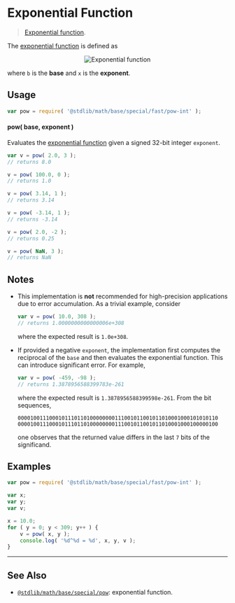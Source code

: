 <!--

@license Apache-2.0

Copyright (c) 2018 The Stdlib Authors.

Licensed under the Apache License, Version 2.0 (the "License");
you may not use this file except in compliance with the License.
You may obtain a copy of the License at

   http://www.apache.org/licenses/LICENSE-2.0

Unless required by applicable law or agreed to in writing, software
distributed under the License is distributed on an "AS IS" BASIS,
WITHOUT WARRANTIES OR CONDITIONS OF ANY KIND, either express or implied.
See the License for the specific language governing permissions and
limitations under the License.

-->

# Exponential Function

> [Exponential function][exponential-function].

<section class="intro">

The [exponential function][exponential-function] is defined as

<!-- <equation class="equation" label="eq:exponential_function" align="center" raw="y = b^x" alt="Exponential function"> -->

<div class="equation" align="center" data-raw-text="y = b^x" data-equation="eq:exponential_function">
    <img src="https://cdn.jsdelivr.net/gh/stdlib-js/stdlib@c1bdd27898df04d752ddb2dca37ca049e4c94d9b/lib/node_modules/@stdlib/math/base/special/fast/pow-int/docs/img/equation_exponential_function.svg" alt="Exponential function">
    <br>
</div>

<!-- </equation> -->

where `b` is the **base** and `x` is the **exponent**.

</section>

<!-- /.intro -->

<section class="usage">

## Usage

```javascript
var pow = require( '@stdlib/math/base/special/fast/pow-int' );
```

#### pow( base, exponent )

Evaluates the [exponential function][exponential-function] given a signed 32-bit integer `exponent`.

```javascript
var v = pow( 2.0, 3 );
// returns 8.0

v = pow( 100.0, 0 );
// returns 1.0

v = pow( 3.14, 1 );
// returns 3.14

v = pow( -3.14, 1 );
// returns -3.14

v = pow( 2.0, -2 );
// returns 0.25

v = pow( NaN, 3 );
// returns NaN
```

</section>

<!-- /.usage -->

<section class="notes">

## Notes

-   This implementation is **not** recommended for high-precision applications due to error accumulation. As a trivial example, consider

    ```javascript
    var v = pow( 10.0, 308 );
    // returns 1.0000000000000006e+308
    ```

    where the expected result is `1.0e+308`.

-   If provided a negative `exponent`, the implementation first computes the reciprocal of the `base` and then evaluates the exponential function. This can introduce significant error. For example,

    ```javascript
    var v = pow( -459, -98 );
    // returns 1.3878956588399783e-261
    ```

    where the expected result is `1.3878956588399598e-261`. From the bit sequences,

    ```text
    0000100111000101110110100000000111001011001011010001000101010110
    0000100111000101110110100000000111001011001011010001000100000100
    ```

    one observes that the returned value differs in the last `7` bits of the significand.

</section>

<!-- /.notes -->

<section class="examples">

## Examples

<!-- eslint no-undef: "error" -->

```javascript
var pow = require( '@stdlib/math/base/special/fast/pow-int' );

var x;
var y;
var v;

x = 10.0;
for ( y = 0; y < 309; y++ ) {
    v = pow( x, y );
    console.log( '%d^%d = %d', x, y, v );
}
```

</section>

<!-- /.examples -->

<!-- Section for related `stdlib` packages. Do not manually edit this section, as it is automatically populated. -->

<section class="related">

* * *

## See Also

-   <span class="package-name">[`@stdlib/math/base/special/pow`][@stdlib/math/base/special/pow]</span><span class="delimiter">: </span><span class="description">exponential function.</span>

</section>

<!-- /.related -->

<!-- Section for all links. Make sure to keep an empty line after the `section` element and another before the `/section` close. -->

<section class="links">

[exponential-function]: https://en.wikipedia.org/wiki/Exponential_function

<!-- <related-links> -->

[@stdlib/math/base/special/pow]: https://github.com/stdlib-js/math/tree/main/base/special/pow

<!-- </related-links> -->

</section>

<!-- /.links -->
